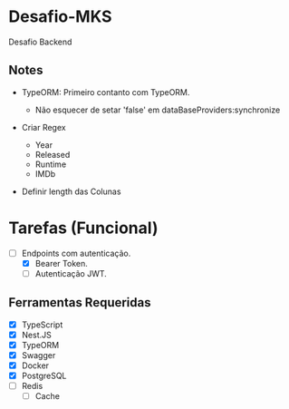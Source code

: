 # Desafio-MKS

Desafio Backend

## Notes

- TypeORM: Primeiro contanto com TypeORM.
	- Não esquecer de setar 'false' em dataBaseProviders:synchronize

- Criar Regex
	- Year
	- Released
	- Runtime
	- IMDb

- Definir length das Colunas

# Tarefas (Funcional)

- [ ] Endpoints com autenticação.
	- [x] Bearer Token.
	- [ ] Autenticação JWT.

## Ferramentas Requeridas

- [x] TypeScript
- [x] Nest.JS
- [x] TypeORM
- [x] Swagger
- [x] Docker
- [x] PostgreSQL
- [ ] Redis
	- [ ] Cache